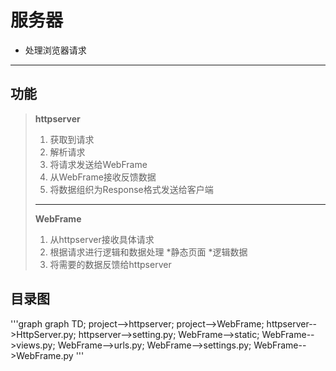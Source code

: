 # 服务器
* 处理浏览器请求
---
## 功能
> **httpserver**
> 1. 获取到请求
> 2. 解析请求
> 3. 将请求发送给WebFrame
> 4. 从WebFrame接收反馈数据
> 5. 将数据组织为Response格式发送给客户端
> ---
> **WebFrame**
> 1. 从httpserver接收具体请求
> 2. 根据请求进行逻辑和数据处理
> 		*静态页面
> 		*逻辑数据
> 3. 将需要的数据反馈给httpserver
>
## 目录图
'''graph
graph TD;
	project-->httpserver;
	project-->WebFrame;
	httpserver-->HttpServer.py;
	httpserver-->setting.py;
	WebFrame-->static;
	WebFrame-->views.py;
	WebFrame-->urls.py;
	WebFrame-->settings.py;
	WebFrame-->WebFrame.py
'''
